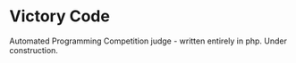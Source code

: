 Victory Code
=========
Automated Programming Competition judge - written entirely in php.
Under construction.

